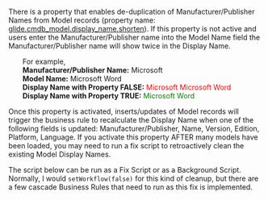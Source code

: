 There is a property that enables de-duplication of Manufacturer/Publisher Names from Model records (property name: [glide.cmdb_model.display_name.shorten](https://docs.servicenow.com/bundle/rome-it-service-management/page/product/asset-management/concept/c_InstalledWithModelManagement.html#r_ModelManagementProperties "glide.cmdb_model.display_name.shorten")). If this property is not active and users enter the Manufacturer/Publisher name into the Model Name field the Manufacturer/Publisher name will show twice in the Display Name.

<div style="padding-left: 2em;">

For example,  
**Manufacturer/Publisher Name:** Microsoft  
**Model Name:** Microsoft Word  
**Display Name with Property FALSE:** <span style="color: #ff0000;">Microsoft Microsoft Word</span>  
**Display Name with Property TRUE:** <span style="color: #008000;">Microsoft Word</span>

</div>

Once this property is activated, inserts/updates of Model records will trigger the business rule to recalculate the Display Name when one of the following fields is updated: Manufacturer/Publisher, Name, Version, Edition, Platform, Language. If you activate this property AFTER many models have been loaded, you may need to run a fix script to retroactively clean the existing Model Display Names.

The script below can be run as a Fix Script or as a Background Script. Normally, I would `setWorkflow(false)` for this kind of cleanup, but there are a few cascade Business Rules that need to run as this fix is implemented.
